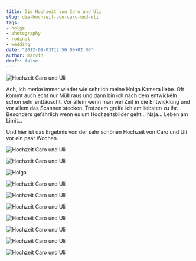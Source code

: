 ```yaml
---
title: Die Hochzeit von Caro und Uli
slug: die-hochzeit-von-caro-und-uli
tags:
- holga
- photography
- rodinal
- wedding
date: "2012-09-03T12:56:00+02:00"
author: marvin
draft: false
---
```

![Hochzeit Caro und Uli](/images/7865658938_793244316c_b.jpg)

Ach, ich merke immer wieder wie sehr ich meine Holga Kamera liebe. Oft
kommt auch echt nur Müll raus und dann bin ich nach dem entwickeln schon
sehr enttäuscht. Vor allem wenn man viel Zeit in die Entwicklung und vor
allem das Scannen stecken. Trotzdem greife ich am liebsten zu ihr.
Besonders gefährlich wenn es um Hochzeitsbilder geht... Naja... Leben am
Limit...

Und hier ist das Ergebnis von der sehr schönen Hochzeit von Caro und Uli
vor ein paar Wochen.

![Hochzeit Caro und Uli](/images/7865687594_852a9fd960_b.jpg)

![Hochzeit Caro und Uli](/images/7865713700_f1b6f21192_b.jpg)

![Holga](/images/7822506548_dd9e4b49c9_b.jpg)

![Hochzeit Caro und Uli](/images/7865740572_0f5d1d68a1_b.jpg)

![Hochzeit Caro und Uli](/images/7865766784_c358e1a98c_b.jpg)

![Hochzeit Caro und Uli](/images/7865793542_a569f51ace_b.jpg)

![Hochzeit Caro und Uli](/images/7865821916_408515bab7_b.jpg)

![Hochzeit Caro und Uli](/images/7865847432_be6be7875d_b.jpg)

![Hochzeit Caro und Uli](/images/7865874390_f1e1df6441_b.jpg)

![Hochzeit Caro und Uli](/images/7865900514_ea948101a9_b.jpg)